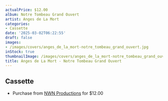```yaml
---
actualPrice: $12.00
album: Notre Tombeau Grand Ouvert
artist: Anges de La Mort
categories:
- Cassette
date: '2025-03-02T06:22:55'
draft: false
images:
- /images/covers/anges_de_la_mort-notre_tombeau_grand_ouvert.jpg
inStock: true
thumbnailImage: /images/covers/anges_de_la_mort-notre_tombeau_grand_ouvert-thumb.jpg
title: Anges de La Mort - Notre Tombeau Grand Ouvert
---
```


## Cassette
* Purchase from [NWN Productions](http://shop.nwnprod.com/index.php?route=product/product&path=73&product_id=57797&sort=pd.name&order=ASC) for $12.00

